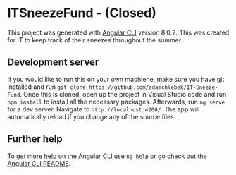 # ITSneezeFund - (Closed)

This project was generated with [Angular CLI](https://github.com/angular/angular-cli) version 8.0.2. This was created for IT to keep track of their sneezes throughout the summer. 

## Development server

If you would like to run this on your own machiene, make sure you have git installed and run `git clone https://github.com/adamchlebek/IT-Sneeze-Fund`. Once this is cloned, open up the project in Visual Studio code and run `npm install` to install all the necessary packages. Afterwards, run `ng serve` for a dev server. Navigate to `http://localhost:4200/`. The app will automatically reload if you change any of the source files.

## Further help

To get more help on the Angular CLI use `ng help` or go check out the [Angular CLI README](https://github.com/angular/angular-cli/blob/master/README.md).
